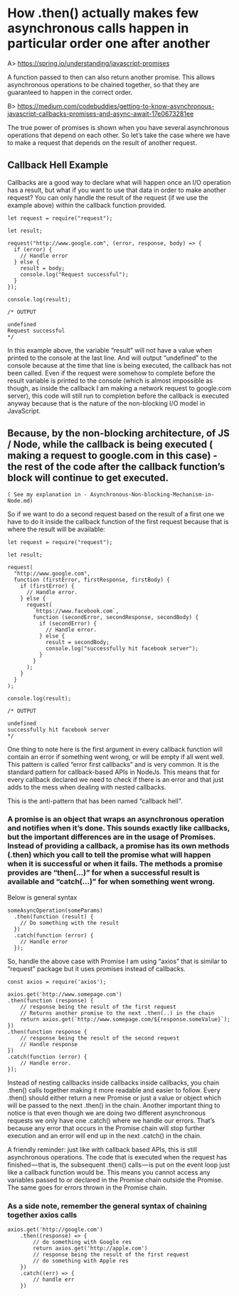 # How .then() actually makes few asynchronous calls happen in particular order one after another

A&gt; https://spring.io/understanding/javascript-promises

A function passed to then can also return another promise. This allows asynchronous operations to be chained together, so that they are guaranteed to happen in the correct order.

B&gt; https://medium.com/codebuddies/getting-to-know-asynchronous-javascript-callbacks-promises-and-async-await-17e0673281ee

The true power of promises is shown when you have several asynchronous operations that depend on each other. So let’s take the case where we have to make a request that depends on the result of another request.

## Callback Hell Example

Callbacks are a good way to declare what will happen once an I/O operation has a result, but what if you want to use that data in order to make another request? You can only handle the result of the request (if we use the example above) within the callback function provided.

    let request = require("request");

    let result;

    request("http://www.google.com", (error, response, body) => {
      if (error) {
        // Handle error
      } else {
        result = body;
        console.log("Request successful");
      }
    });

    console.log(result);

    /* OUTPUT

    undefined
    Request successful
    */

In this example above, the variable “result” will not have a value when printed to the console at the last line. And will output “undefined” to the console because at the time that line is being executed, the callback has not been called. Even if the request were somehow to complete before the result variable is printed to the console (which is almost impossible as though, as inside the callback I am making a network request to google.com server), this code will still run to completion before the callback is executed anyway because that is the nature of the non-blocking I/O model in JavaScript.

## Because, by the non-blocking architecture, of JS / Node, while the callback is being executed ( making a request to google.com in this case) - the rest of the code after the callback function’s block will continue to get executed.

`( See my explanation in - Asynchronous-Non-blocking-Mechanism-in-Node.md)`

So if we want to do a second request based on the result of a first one we have to do it inside the callback function of the first request because that is where the result will be available:

    let request = require("request");

    let result;

    request(
      "http://www.google.com",
      function (firstError, firstResponse, firstBody) {
        if (firstError) {
          // Handle error.
        } else {
          request(
            `https://www.facebook.com`,
            function (secondError, secondResponse, secondBody) {
              if (secondError) {
                // Handle error.
              } else {
                result = secondBody;
                console.log("successfully hit facebook server");
              }
            }
          );
        }
      }
    );

    console.log(result);

    /* OUTPUT

    undefined
    successfully hit facebook server
    */

One thing to note here is the first argument in every callback function will contain an error if something went wrong, or will be empty if all went well. This pattern is called “error first callbacks” and is very common. It is the standard pattern for callback-based APIs in NodeJs. This means that for every callback declared we need to check if there is an error and that just adds to the mess when dealing with nested callbacks.

This is the anti-pattern that has been named “callback hell”.

### A promise is an object that wraps an asynchronous operation and notifies when it’s done. This sounds exactly like callbacks, but the important differences are in the usage of Promises. Instead of providing a callback, a promise has its own methods (.then) which you call to tell the promise what will happen when it is successful or when it fails. The methods a promise provides are “then(…)” for when a successful result is available and “catch(…)” for when something went wrong.

Below is general syntax

    someAsyncOperation(someParams)
      .then(function (result) {
        // Do something with the result
      })
      .catch(function (error) {
        // Handle error
      });

So, handle the above case with Promise I am using “axios” that is similar to “request” package but it uses promises instead of callbacks.

    const axios = require('axios');

    axios.get('http://www.somepage.com')
    .then(function (response) {
        // response being the result of the first request
        // Returns another promise to the next .then(..) in the chain
        return axios.get(`http://www.somepage.com/${response.someValue}`);
    })
    .then(function response {
        // response being the result of the second request
        // Handle response
    })
    .catch(function (error) {
        // Handle error.
    });

Instead of nesting callbacks inside callbacks inside callbacks, you chain .then() calls together making it more readable and easier to follow. Every .then() should either return a new Promise or just a value or object which will be passed to the next .then() in the chain. Another important thing to notice is that even though we are doing two different asynchronous requests we only have one .catch() where we handle our errors. That’s because any error that occurs in the Promise chain will stop further execution and an error will end up in the next .catch() in the chain.

A friendly reminder: just like with callback based APIs, this is still asynchronous operations. The code that is executed when the request has finished — that is, the subsequent .then() calls — is put on the event loop just like a callback function would be. This means you cannot access any variables passed to or declared in the Promise chain outside the Promise. The same goes for errors thrown in the Promise chain.

### As a side note, remember the general syntax of chaining together axios calls

    axios.get('http://google.com')
        .then((response) => {
            // do something with Google res
            return axios.get('http://apple.com')
            // response being the result of the first request
            // do something with Apple res
        })
        .catch((err) => {
            // handle err
        })
